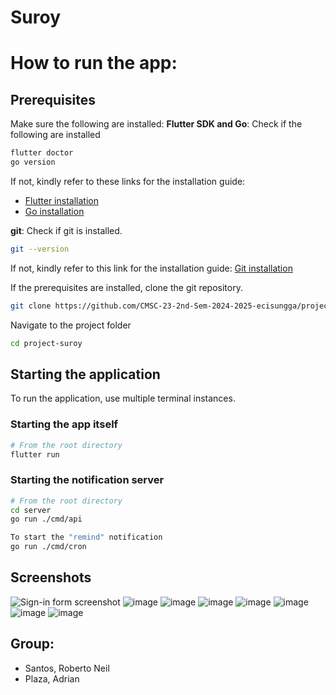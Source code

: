 # Suroy

# How to run the app:

## Prerequisites 

Make sure the following are installed:
**Flutter SDK and Go**: Check if the following are installed
```bash
flutter doctor
go version
```

If not, kindly refer to these links for the installation guide:
- [Flutter installation](https://docs.flutter.dev/install)
- [Go installation](https://go.dev/doc/install)

**git**: Check if git is installed.
```bash
git --version
```

If not, kindly refer to this link for the installation guide: [Git installation](https://git-scm.com/downloads)

If the prerequisites are installed, clone the git repository.

```bash
git clone https://github.com/CMSC-23-2nd-Sem-2024-2025-ecisungga/project-suroy.git
```

Navigate to the project folder
```bash
cd project-suroy
```

## Starting the application
To run the application, use multiple terminal instances.

### Starting the app itself
```bash
# From the root directory
flutter run
```

### Starting the notification server
```bash
# From the root directory
cd server
go run ./cmd/api
```
```bash
To start the "remind" notification
go run ./cmd/cron
```
## Screenshots
![Sign-in form screenshot](https://github.com/user-attachments/assets/77b03062-cdee-4e2b-b407-9b050105522e)
![image](https://github.com/user-attachments/assets/87db58c5-bbce-43f0-96ae-f3707b97a604)
![image](https://github.com/user-attachments/assets/3eccbe61-7c34-45ab-9338-ff3e57b34858)
![image](https://github.com/user-attachments/assets/7fc4cd28-4296-47cd-b075-00a58a2d4088)
![image](https://github.com/user-attachments/assets/2ec6a41c-431f-4038-8cfd-e7a488a9b28f)
![image](https://github.com/user-attachments/assets/ed6c1703-d0c1-402e-93ee-13664e65ae6d)
![image](https://github.com/user-attachments/assets/858a0abc-5dd1-4b02-af05-77c9fdcc28f9)
![image](https://github.com/user-attachments/assets/5b87007e-6835-442c-850b-3844a89b9728)

## Group:
- Santos, Roberto Neil
- Plaza, Adrian




